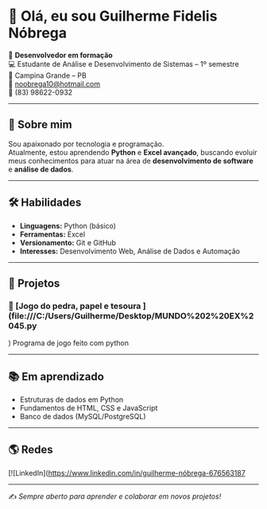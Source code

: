 # 👋 Olá, eu sou Guilherme Fidelis Nóbrega

🎯 **Desenvolvedor em formação**  
💻 Estudante de Análise e Desenvolvimento de Sistemas – 1º semestre  
📍 Campina Grande – PB  
📧 noobrega10@hotmail.com  
📱 (83) 98622-0932  

---

## 🚀 Sobre mim

Sou apaixonado por tecnologia e programação.  
Atualmente, estou aprendendo **Python** e **Excel avançado**, buscando evoluir meus conhecimentos para atuar na área de **desenvolvimento de software** e **análise de dados**.

---

## 🛠 Habilidades

- **Linguagens:** Python (básico)
- **Ferramentas:** Excel
- **Versionamento:** Git e GitHub
- **Interesses:** Desenvolvimento Web, Análise de Dados e Automação

---

## 📌 Projetos

### 🐍 [Jogo do pedra, papel e tesoura ](file:///C:/Users/Guilherme/Desktop/MUNDO%202%20EX%2045.py
)
Programa de jogo feito com python 

---

## 📚 Em aprendizado

- Estruturas de dados em Python
- Fundamentos de HTML, CSS e JavaScript
- Banco de dados (MySQL/PostgreSQL)

---

## 🌎 Redes

[![LinkedIn](https://www.linkedin.com/in/guilherme-nóbrega-676563187

---

✍️ *Sempre aberto para aprender e colaborar em novos projetos!*

